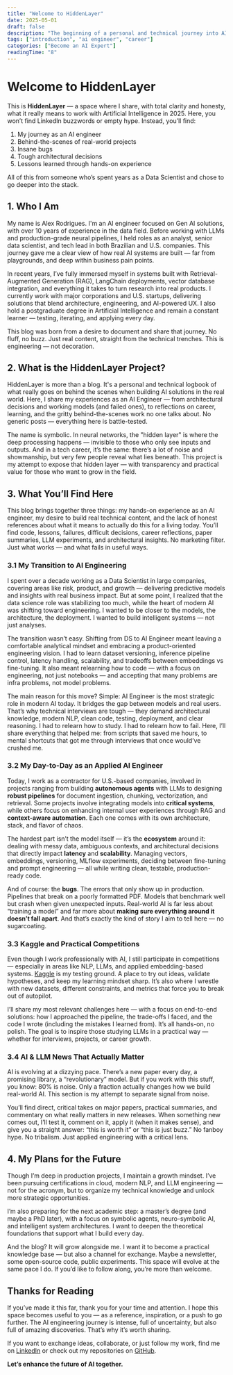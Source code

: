 ```yaml
---
title: "Welcome to HiddenLayer"
date: 2025-05-01
draft: false
description: "The beginning of a personal and technical journey into AI engineering"
tags: ["introduction", "ai engineer", "career"]
categories: ["Become an AI Expert"]
readingTime: "8"
---
```


# Welcome to HiddenLayer

This is **HiddenLayer** — a space where I share, with total clarity and honesty, what it really means to work with Artificial Intelligence in 2025. Here, you won’t find LinkedIn buzzwords or empty hype. Instead, you’ll find:

1. My journey as an AI engineer  
2. Behind-the-scenes of real-world projects  
3. Insane bugs  
4. Tough architectural decisions  
5. Lessons learned through hands-on experience  

All of this from someone who’s spent years as a Data Scientist and chose to go deeper into the stack.

## 1. Who I Am

My name is Alex Rodrigues. I'm an AI engineer focused on Gen AI solutions, with over 10 years of experience in the data field. Before working with LLMs and production-grade neural pipelines, I held roles as an analyst, senior data scientist, and tech lead in both Brazilian and U.S. companies. This journey gave me a clear view of how real AI systems are built — far from playgrounds, and deep within business pain points.

In recent years, I’ve fully immersed myself in systems built with Retrieval-Augmented Generation (RAG), LangChain deployments, vector database integration, and everything it takes to turn research into real products. I currently work with major corporations and U.S. startups, delivering solutions that blend architecture, engineering, and AI-powered UX. I also hold a postgraduate degree in Artificial Intelligence and remain a constant learner — testing, iterating, and applying every day.

This blog was born from a desire to document and share that journey. No fluff, no buzz. Just real content, straight from the technical trenches. This is engineering — not decoration.

## 2. What is the HiddenLayer Project?

HiddenLayer is more than a blog. It's a personal and technical logbook of what really goes on behind the scenes when building AI solutions in the real world. Here, I share my experiences as an AI Engineer — from architectural decisions and working models (and failed ones), to reflections on career, learning, and the gritty behind-the-scenes work no one talks about. No generic posts — everything here is battle-tested.

The name is symbolic. In neural networks, the "hidden layer" is where the deep processing happens — invisible to those who only see inputs and outputs. And in a tech career, it’s the same: there’s a lot of noise and showmanship, but very few people reveal what lies beneath. This project is my attempt to expose that hidden layer — with transparency and practical value for those who want to grow in the field.

## 3. What You’ll Find Here

This blog brings together three things: my hands-on experience as an AI engineer, my desire to build real technical content, and the lack of honest references about what it means to actually do this for a living today. You’ll find code, lessons, failures, difficult decisions, career reflections, paper summaries, LLM experiments, and architectural insights. No marketing filter. Just what works — and what fails in useful ways.

### 3.1 My Transition to AI Engineering

I spent over a decade working as a Data Scientist in large companies, covering areas like risk, product, and growth — delivering predictive models and insights with real business impact. But at some point, I realized that the data science role was stabilizing too much, while the heart of modern AI was shifting toward engineering. I wanted to be closer to the models, the architecture, the deployment. I wanted to build intelligent systems — not just analyses.

The transition wasn’t easy. Shifting from DS to AI Engineer meant leaving a comfortable analytical mindset and embracing a product-oriented engineering vision. I had to learn dataset versioning, inference pipeline control, latency handling, scalability, and tradeoffs between embeddings vs fine-tuning. It also meant relearning how to code — with a focus on engineering, not just notebooks — and accepting that many problems are infra problems, not model problems.

The main reason for this move? Simple: AI Engineer is the most strategic role in modern AI today. It bridges the gap between models and real users. That’s why technical interviews are tough — they demand architectural knowledge, modern NLP, clean code, testing, deployment, and clear reasoning. I had to relearn how to study. I had to relearn how to fail. Here, I’ll share everything that helped me: from scripts that saved me hours, to mental shortcuts that got me through interviews that once would’ve crushed me.

### 3.2 My Day-to-Day as an Applied AI Engineer

Today, I work as a contractor for U.S.-based companies, involved in projects ranging from building **autonomous agents** with LLMs to designing **robust pipelines** for document ingestion, chunking, vectorization, and retrieval. Some projects involve integrating models into **critical systems**, while others focus on enhancing internal user experiences through RAG and **context-aware automation**. Each one comes with its own architecture, stack, and flavor of chaos.

The hardest part isn’t the model itself — it’s the **ecosystem** around it: dealing with messy data, ambiguous contexts, and architectural decisions that directly impact **latency** and **scalability**. Managing vectors, embeddings, versioning, MLflow experiments, deciding between fine-tuning and prompt engineering — all while writing clean, testable, production-ready code.

And of course: the **bugs**. The errors that only show up in production. Pipelines that break on a poorly formatted PDF. Models that benchmark well but crash when given unexpected inputs. Real-world AI is far less about “training a model” and far more about **making sure everything around it doesn’t fall apart**. And that’s exactly the kind of story I aim to tell here — no sugarcoating.

### 3.3 Kaggle and Practical Competitions

Even though I work professionally with AI, I still participate in competitions — especially in areas like NLP, LLMs, and applied embedding-based systems. [Kaggle](https://www.kaggle.com) is my testing ground. A place to try out ideas, validate hypotheses, and keep my learning mindset sharp. It’s also where I wrestle with new datasets, different constraints, and metrics that force you to break out of autopilot.

I’ll share my most relevant challenges here — with a focus on end-to-end solutions: how I approached the pipeline, the trade-offs I faced, and the code I wrote (including the mistakes I learned from). It’s all hands-on, no polish. The goal is to inspire those studying LLMs in a practical way — whether for interviews, projects, or career growth.

### 3.4 AI & LLM News That Actually Matter

AI is evolving at a dizzying pace. There’s a new paper every day, a promising library, a “revolutionary” model. But if you work with this stuff, you know: 80% is noise. Only a fraction actually changes how we build real-world AI. This section is my attempt to separate signal from noise.

You’ll find direct, critical takes on major papers, practical summaries, and commentary on what really matters in new releases. When something new comes out, I’ll test it, comment on it, apply it (when it makes sense), and give you a straight answer: “this is worth it” or “this is just buzz.” No fanboy hype. No tribalism. Just applied engineering with a critical lens.

## 4. My Plans for the Future

Though I’m deep in production projects, I maintain a growth mindset. I’ve been pursuing certifications in cloud, modern NLP, and LLM engineering — not for the acronym, but to organize my technical knowledge and unlock more strategic opportunities.

I’m also preparing for the next academic step: a master’s degree (and maybe a PhD later), with a focus on symbolic agents, neuro-symbolic AI, and intelligent system architectures. I want to deepen the theoretical foundations that support what I build every day.

And the blog? It will grow alongside me. I want it to become a practical knowledge base — but also a channel for exchange. Maybe a newsletter, some open-source code, public experiments. This space will evolve at the same pace I do. If you’d like to follow along, you’re more than welcome.

## Thanks for Reading

If you’ve made it this far, thank you for your time and attention. I hope this space becomes useful to you — as a reference, inspiration, or a push to go further. The AI engineering journey is intense, full of uncertainty, but also full of amazing discoveries. That’s why it’s worth sharing.

If you want to exchange ideas, collaborate, or just follow my work, find me on [LinkedIn](https://www.linkedin.com/in/alexrodriguesj) or check out my repositories on [GitHub](https://github.com/alexrodriguesj).

**Let’s enhance the future of AI together.**
